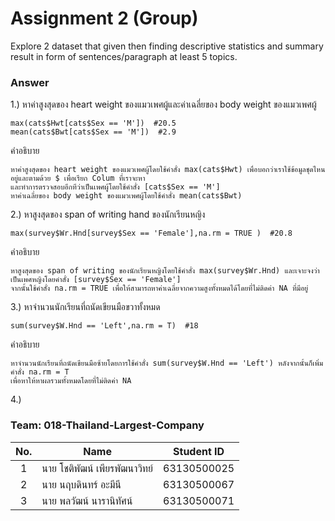 # Assignment 2 (Group)
Explore 2 dataset that given then finding descriptive statistics and summary result in form of sentences/paragraph at least 5 topics.

### Answer

1.) หาค่าสูงสุดของ heart weight ของแมวเพศผู้และค่าเฉลี่ยของ body weight ของแมวเพศผู้
```{R}
max(cats$Hwt[cats$Sex == 'M'])  #20.5
mean(cats$Bwt[cats$Sex == 'M'])  #2.9
```
คำอธิบาย
```{R}
หาค่าสูงสุดของ heart weight ของแมวเพศผู้โดยใช้คำสั่ง max(cats$Hwt) เพื่อบอกว่าเราใช้ข้อมูลชุดไหนอยู่และตามด้วย $ เพื่อเรียก Colum ที่เราจะหา
และทำการตรวจสอบอีกทีว่าเป็นเพศผู้โดยใช้คำสั่ง [cats$Sex == 'M']
หาค่าเฉลี่ยของ body weight ของแมวเพศผู้โดยใช้คำสั่ง mean(cats$Bwt)
```

2.) หาสูงสุดของ span of writing hand ของนักเรียนหญิง
```{R}
max(survey$Wr.Hnd[survey$Sex == 'Female'],na.rm = TRUE )  #20.8
```
คำอธิบาย
```{R}
หาสูงสุดของ span of writing ของนักเรียนหญิงโดยใช้คำสั่ง max(survey$Wr.Hnd) และเจาะจงว่าเป็นเพศหญิงโดยคำสั่ง [survey$Sex == 'Female']
จากนั้นใช้คำสั่ง na.rm = TRUE เพื่อให้สามารถหาค่าเฉลี่ยจากความสูงทั้งหมดได้โดยที่ไม่ติดค่า NA ที่มีอยู่
```

3.) หาจำนวนนักเรียนที่ถนัดเขียนมือขวาทั้งหมด
```{R}
sum(survey$W.Hnd == 'Left',na.rm = T)  #18
```
คำอธิบาย
```{R}
หาจำนวนนักเรียนที่ถนัดเขียนมือซ้ายโดยการใช้คำสั่ง sum(survey$W.Hnd == 'Left') หลังจากนั้นก็เพิ่มคำสั่ง na.rm = T
เพื่อหาให้หาผลรวมทั้งหมดโดยที่ไม่ติดค่า NA
```

4.) 
### Team: 018-Thailand-Largest-Company
| No. | Name              | Student ID   |
|:---:|-------------------|--------------|
|  1  | นาย โชติพัฒน์ เพียรพัฒนาวิทย์    | 63130500025  |
|  2  | นาย นฤบดินทร์ อะมีนี   | 63130500067  |
|  3  | นาย พลวัฒน์ นารานิทัศน์   | 63130500071 |

